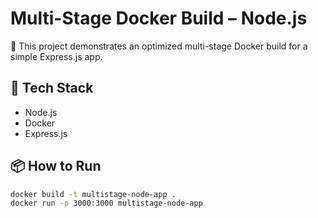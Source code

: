 # Multi-Stage Docker Build – Node.js

🚀 This project demonstrates an optimized multi-stage Docker build for a simple Express.js app.

## 🧰 Tech Stack
- Node.js
- Docker
- Express.js

## 📦 How to Run
```bash
docker build -t multistage-node-app .
docker run -p 3000:3000 multistage-node-app

